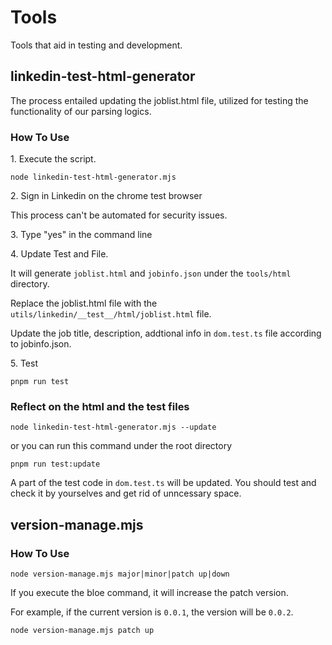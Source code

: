 # Tools

Tools that aid in testing and development.

## linkedin-test-html-generator

The process entailed updating the joblist.html file, utilized for testing the functionality of our parsing logics.

### How To Use

1\. Execute the script.

```
node linkedin-test-html-generator.mjs
```

2\. Sign in Linkedin on the chrome test browser

This process can't be automated for security issues.

3\. Type "yes" in the command line

4\. Update Test and File.

It will generate `joblist.html` and `jobinfo.json` under the `tools/html` directory.

Replace the joblist.html file with the `utils/linkedin/__test__/html/joblist.html` file.

Update the job title, description, addtional info in `dom.test.ts` file according to jobinfo.json.

5\. Test

```
pnpm run test
```

### Reflect on the html and the test files

```
node linkedin-test-html-generator.mjs --update
```

or you can run this command under the root directory

```
pnpm run test:update
```

A part of the test code in `dom.test.ts` will be updated.
You should test and check it by yourselves and get rid of unncessary space.

## version-manage.mjs

### How To Use

```
node version-manage.mjs major|minor|patch up|down
```

If you execute the bloe command, it will increase the patch version.

For example, if the current version is `0.0.1`, the version will be `0.0.2`.

```
node version-manage.mjs patch up
```
